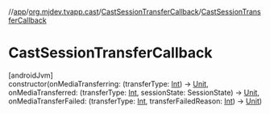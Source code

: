 //[app](../../../index.md)/[org.mjdev.tvapp.cast](../index.md)/[CastSessionTransferCallback](index.md)/[CastSessionTransferCallback](-cast-session-transfer-callback.md)

# CastSessionTransferCallback

[androidJvm]\
constructor(onMediaTransferring: (transferType: [Int](https://kotlinlang.org/api/latest/jvm/stdlib/kotlin/-int/index.html)) -&gt; [Unit](https://kotlinlang.org/api/latest/jvm/stdlib/kotlin/-unit/index.html), onMediaTransferred: (transferType: [Int](https://kotlinlang.org/api/latest/jvm/stdlib/kotlin/-int/index.html), sessionState: SessionState) -&gt; [Unit](https://kotlinlang.org/api/latest/jvm/stdlib/kotlin/-unit/index.html), onMediaTransferFailed: (transferType: [Int](https://kotlinlang.org/api/latest/jvm/stdlib/kotlin/-int/index.html), transferFailedReason: [Int](https://kotlinlang.org/api/latest/jvm/stdlib/kotlin/-int/index.html)) -&gt; [Unit](https://kotlinlang.org/api/latest/jvm/stdlib/kotlin/-unit/index.html))
